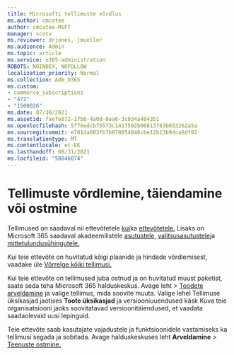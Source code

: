 ```yaml
---
title: Microsofti tellimuste võrdlus
ms.author: cmcatee
author: cmcatee-MSFT
manager: scotv
ms.reviewer: drjones, jmueller
ms.audience: Admin
ms.topic: article
ms.service: o365-administration
ROBOTS: NOINDEX, NOFOLLOW
localization_priority: Normal
ms.collection: Adm_O365
ms.custom:
- commerce_subscriptions
- "472"
- "1500026"
ms.date: 07/30/2021
ms.assetid: faefe872-1fb6-4a0d-8ea6-3c034a484351
ms.openlocfilehash: 5f76edcbf5573c141f592b06813f63b033262a5a
ms.sourcegitcommit: e781da003fb7b878854846cbe12b13b9dca8df92
ms.translationtype: MT
ms.contentlocale: et-EE
ms.lasthandoff: 08/31/2021
ms.locfileid: "58846074"
---
```

# <a name="compare-upgrade-or-purchase-subscriptions"></a>Tellimuste võrdlemine, täiendamine või ostmine
  
Tellimused on saadaval nii ettevõtetele [kui](https://www.microsoft.com/microsoft-365/business/compare-all-microsoft-365-business-products?tab=2&rtc=1)ka [ettevõtetele.](https://www.microsoft.com/microsoft-365/enterprise/compare-office-365-plans?rtc=1) Lisaks on Microsoft 365 saadaval akadeemilistele [asutustele,](https://www.microsoft.com/microsoft-365/academic/compare-office-365-education-plans?rtc=1&activetab=tab%3aprimaryr1) [valitsusasutustele](https://www.microsoft.com/microsoft-365/government/compare-office-365-government-plans?rtc=1)ja [mittetulundusühingutele.](https://www.microsoft.com/microsoft-365/nonprofit/office-365-nonprofit-plans-and-pricing?&rtc=1&activetab=tab%3aprimaryr1)
  
Kui teie ettevõte on huvitatud kõigi plaanide ja hindade võrdlemisest, vaadake üle [Võrrelge kõiki tellimusi.](https://www.microsoft.com/microsoft-365/enterprise/compare-office-365-plans?rtc=1)
  
Kui teie ettevõte on tellimused juba ostnud ja on huvitatud muust paketist, saate seda teha Microsoft 365 halduskeskus. Avage leht  \> [Toodete arveldamine](https://go.microsoft.com/fwlink/p/?linkid=842054) ja valige tellimus, mida soovite muuta. Valige lehel Tellimuse üksikasjad jaotises **Toote üksikasjad**  ja versiooniuuendused käsk Kuva teie organisatsiooni jaoks soovitatavad versioonitäiendused, et vaadata saadaolevaid uusi lepinguid.
  
Teie ettevõte saab kasutajate vajadustele ja funktsioonidele vastamiseks ka tellimusi segada ja sobitada. Avage halduskeskuses leht **Arveldamine** \> [Teenuste ostmine.](https://go.microsoft.com/fwlink/p/?linkid=868433) 